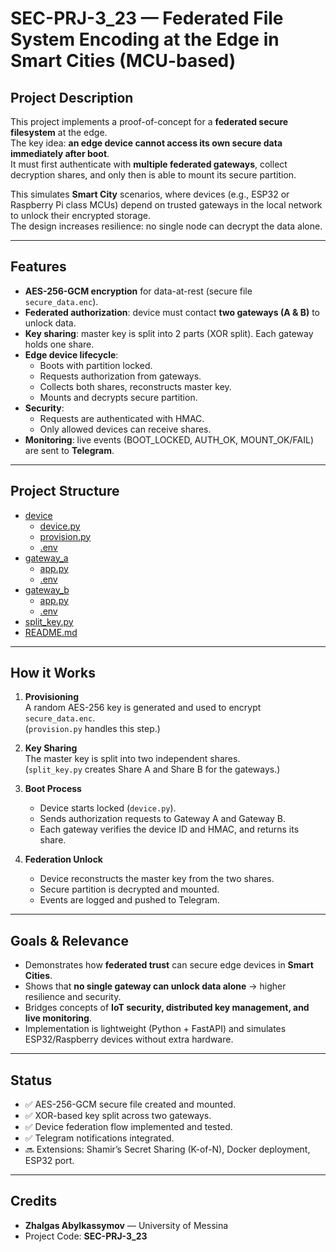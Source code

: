 # SEC-PRJ-3_23 — Federated File System Encoding at the Edge in Smart Cities (MCU-based)

## Project Description
This project implements a proof-of-concept for a **federated secure filesystem** at the edge.  
The key idea: **an edge device cannot access its own secure data immediately after boot**.  
It must first authenticate with **multiple federated gateways**, collect decryption shares, and only then is able to mount its secure partition.  

This simulates **Smart City** scenarios, where devices (e.g., ESP32 or Raspberry Pi class MCUs) depend on trusted gateways in the local network to unlock their encrypted storage.  
The design increases resilience: no single node can decrypt the data alone.

---

## Features
- **AES-256-GCM encryption** for data-at-rest (secure file `secure_data.enc`).  
- **Federated authorization**: device must contact **two gateways (A & B)** to unlock data.  
- **Key sharing**: master key is split into 2 parts (XOR split). Each gateway holds one share.  
- **Edge device lifecycle**:
  - Boots with partition locked.
  - Requests authorization from gateways.
  - Collects both shares, reconstructs master key.
  - Mounts and decrypts secure partition.  
- **Security**:
  - Requests are authenticated with HMAC.
  - Only allowed devices can receive shares.
- **Monitoring**: live events (BOOT_LOCKED, AUTH_OK, MOUNT_OK/FAIL) are sent to **Telegram**.

---

## Project Structure

* [device](./device)  
  * [device.py](./device/device.py)  
  * [provision.py](./device/provision.py)  
  * [.env](./device/.env)  
* [gateway_a](./gateway_a)  
  * [app.py](./gateway_a/app.py)  
  * [.env](./gateway_a/.env)  
* [gateway_b](./gateway_b)  
  * [app.py](./gateway_b/app.py)  
  * [.env](./gateway_b/.env)  
* [split_key.py](./split_key.py)  
* [README.md](./README.md)


---

## How it Works
1. **Provisioning**  
   A random AES-256 key is generated and used to encrypt `secure_data.enc`.  
   (`provision.py` handles this step.)  

2. **Key Sharing**  
   The master key is split into two independent shares.  
   (`split_key.py` creates Share A and Share B for the gateways.)  

3. **Boot Process**  
   - Device starts locked (`device.py`).  
   - Sends authorization requests to Gateway A and Gateway B.  
   - Each gateway verifies the device ID and HMAC, and returns its share.  

4. **Federation Unlock**  
   - Device reconstructs the master key from the two shares.  
   - Secure partition is decrypted and mounted.  
   - Events are logged and pushed to Telegram.  

---

## Goals & Relevance
- Demonstrates how **federated trust** can secure edge devices in **Smart Cities**.  
- Shows that **no single gateway can unlock data alone** → higher resilience and security.  
- Bridges concepts of **IoT security, distributed key management, and live monitoring**.  
- Implementation is lightweight (Python + FastAPI) and simulates ESP32/Raspberry devices without extra hardware.  

---

## Status
- ✅ AES-256-GCM secure file created and mounted.  
- ✅ XOR-based key split across two gateways.  
- ✅ Device federation flow implemented and tested.  
- ✅ Telegram notifications integrated.  
- 🔜 Extensions: Shamir’s Secret Sharing (K-of-N), Docker deployment, ESP32 port.  

---

## Credits
- **Zhalgas Abylkassymov** — University of Messina  
- Project Code: **SEC-PRJ-3_23**

